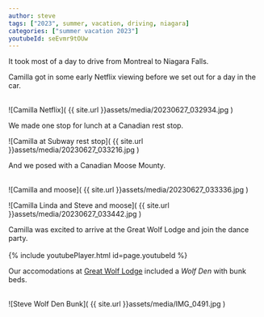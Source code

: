 ```yaml
---
author: steve
tags: ["2023", summer, vacation, driving, niagara]
categories: ["summer vacation 2023"]
youtubeId: seEvmr9tOUw
---
```

It took most of a day to drive from Montreal to Niagara Falls.  

Camilla got in some early Netflix viewing before we set out for a day in the car.  
<br/>

![Camilla Netflix]( {{ site.url }}assets/media/20230627_032934.jpg )
<br/>

We made one stop for lunch at a Canadian rest stop.
<br/>

![Camilla at Subway rest stop]( {{ site.url }}assets/media/20230627_033216.jpg )
<br/>

And we posed with a Canadian Moose Mounty.  
<br/>

![Camilla and moose]( {{ site.url }}assets/media/20230627_033336.jpg )
<br/>

![Camilla Linda and Steve and moose]( {{ site.url }}assets/media/20230627_033442.jpg )
<br/>

Camilla was excited to arrive at the Great Wolf Lodge and join the dance party.  
<br/>
{% include youtubePlayer.html id=page.youtubeId %}
<br/>

Our accomodations at [Great Wolf Lodge](https://www.greatwolf.com/) included a *Wolf Den* with bunk beds.  
<br/>

![Steve Wolf Den Bunk]( {{ site.url }}assets/media/IMG_0491.jpg )
<br/>
